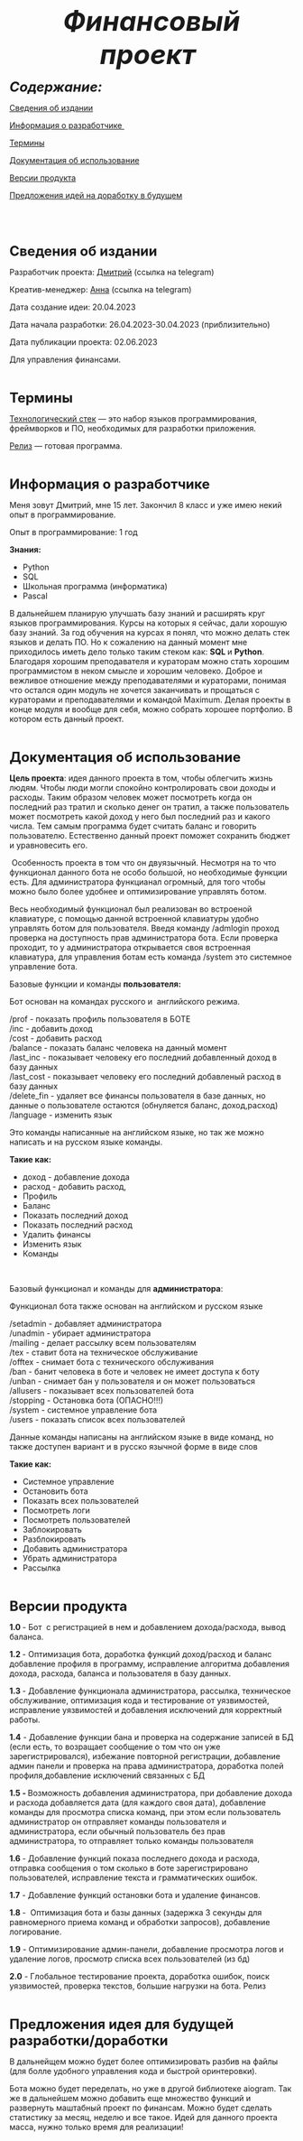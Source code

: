 <p dir="auto"><img alt="" src="https://vecart.ru/wp-content/uploads/2019/06/scale_1200.webp"></p>

<p align="center" dir="auto"><span style="font-size:48px"><i><b>Финансовый проект</b></i>&nbsp;</span></p>

<p dir="auto"><span style="font-size:x-large"><b><var>Содержание:&nbsp;</var></b></span></p>

<p dir="auto"><a href="#user-content-1">Сведения об издании</a></p>

<p dir="auto"><a href="#3">Информация о разработчике&nbsp;</a></p>

<p dir="auto"><a href="#4">Термины</a></p>

<p dir="auto"><a href="#user-content-2">Документация об использование</a></p>

<p dir="auto"><a href="#5">Версии продукта</a></p>

<p dir="auto"><a href="#6">Предложения идей на доработку в будущем</a>&nbsp; &nbsp;</p>

<p dir="auto">&nbsp;</p>

<p dir="auto">&nbsp;</p>

<p dir="auto"><span style="font-size:x-large"><b><a id="user-content-1" name="user-content-1">Сведения об издании</a></b></span></p>

<p dir="auto">Разработчик проекта:&nbsp;<a href="http://t.me/dimon0804" rel="nofollow">Дмитрий</a>&nbsp;(ссылка на telegram)&nbsp;</p>

<p dir="auto">Креатив-менеджер:&nbsp;<a href="http://t.me/annashumilovaa" rel="nofollow">Анна</a>&nbsp;(ссылка на telegram)</p>

<p dir="auto">Дата создание идеи: 20.04.2023</p>

<p dir="auto">Дата начала разработки: 26.04.2023-30.04.2023 (приблизительно)</p>

<p dir="auto">Дата публикации проекта: 02.06.2023</p>

<p dir="auto">Для управления финансами.</p>

<p dir="auto">&nbsp;</p>

<p dir="auto"><span style="font-size:x-large"><a id="4" name="4"><b>Термины&nbsp;</b></a></span></p>

<p dir="auto"><u>Технологический стек</u> &mdash; это набор языков программирования, фреймворков и ПО, необходимых для разработки приложения.</p>

<p dir="auto"><u>Релиз</u> &mdash; готовая программа.</p>

<p dir="auto">&nbsp;</p>

<p dir="auto"><span style="font-size:x-large"><a id="3" name="3"><b>Информация о разработчике&nbsp;</b></a></span></p>

<p dir="auto">Меня зовут Дмитрий, мне 15 лет. Закончил 8 класс и уже имею некий опыт в программирование.&nbsp;</p>

<p dir="auto">Опыт в программирование: 1 год&nbsp;</p>

<p dir="auto"><b>Знания:</b></p>

<ul dir="ltr">
	<li>Python</li>
	<li>SQL</li>
	<li>Школьная программа (информатика)</li>
	<li>Pascal</li>
</ul>

<p>В дальнейшем планирую улучшать базу знаний и расширять круг языков программирования. Курсы на которых я сейчас, дали хорошую базу знаний. За год обучения на курсах я понял, что можно делать стек языков и делать ПО. Но к сожалению на данный момент мне приходилось иметь дело только таким стеком как: <b>SQL </b>и <b>Python</b>. Благодаря хорошим преподавателя и кураторам можно стать хорошим программистом в неком смысле и хорошим человеко. Доброе и вежливое отношение между преподавателями и кураторами, понимая что остался один модуль не хочется заканчивать и прощаться с кураторами и преподавателями и командой Maximum. Делая проекты в конце модуля и вообще для себя, можно собрать хорошее портфолио. В котором есть данный проект.</p>

<p dir="auto">&nbsp;</p>

<p dir="auto"><span style="font-size:x-large"><a id="user-content-2" name="user-content-2"><b>Документация об использование</b></a></span></p>

<p dir="auto"><b>Цель проекта</b>: идея данного проекта в том, чтобы облегчить жизнь людям. Чтобы люди могли спокойно контролировать свои доходы и расходы. Таким образом человек может посмотреть когда он последний раз тратил и сколько денег он тратил, а также пользователь может посмотреть какой доход у него был последний раз и какого числа. Тем самым программа будет считать баланс и говорить пользователю. Естественно данный проект поможет сохранить бюджет и уравновесить его.</p>

<p dir="auto">&nbsp;Особенность проекта в том что он двуязычный. Несмотря на то что функционал данного бота не особо большой, но необходимые функции есть. Для администратора функцианал огромный, для того чтобы можно было более удобнее и оптимизирование управлять ботом.&nbsp;</p>

<p dir="auto">Весь необходимый функционал был реализован во встроеной клавиатуре, с помощью данной встроенной клавиатуры удобно управлять ботом для пользователя. Введя команду /admlogin проход проверка на доступность прав администратора бота. Если проверка проходит, то у администратора открывается своя встроенная клавиатура, для управления ботам есть команда /system это системное управление бота.&nbsp;</p>

<p dir="auto">Базовые функции и команды <b>пользователя:</b></p>

<p dir="auto">Бот основан на командах русского и &nbsp;английского режима.&nbsp;</p>

<p dir="auto">/prof&nbsp;- показать профиль пользователя в БОТЕ<br>
	/inc&nbsp;- добавить доход<br>
	/cost&nbsp;- добавить расход<br>
	/balance&nbsp;- показать баланс человека на данный момент<br>
	/last_inc&nbsp;- показывает человеку его последний добавленный доход в базу данных<br>
	/last_cost&nbsp;- показывает человеку его последний добавленый расход в базу данных<br>
	/delete_fin&nbsp;- удаляет все финансы пользователя в базе данных, но данные о пользователе остаются (обнуляется баланс, доход,расход)<br>
	/language&nbsp;- изменить язык</p>

<p dir="auto">Это команды написанные на английском языке, но так же можно написать и на русском языке команды.</p>

<p dir="auto"><b>Такие как:</b></p>

<ul dir="ltr">
	<li>доход - добавление дохода</li>
	<li>расход - добавить расход,</li>
	<li>Профиль</li>
	<li>Баланс</li>
	<li>Показать последний доход</li>
	<li>Показать последний расход</li>
	<li>Удалить финансы&nbsp;</li>
	<li>Изменить язык&nbsp;</li>
	<li>Команды</li>
</ul>

<p dir="auto">&nbsp;</p>

<p dir="auto">Базовый функционал и команды для <b>администратора</b>:</p>

<p dir="auto">Функционал бота также основан на&nbsp;английском&nbsp;и русском языке</p>

<p dir="auto">/setadmin&nbsp;- добавляет администратора<br>
	/unadmin&nbsp;- убирает администратора<br>
	/mailing&nbsp;- делает рассылку всем пользователям<br>
	/tex&nbsp;- ставит бота на техническое обслуживание<br>
	/offtex&nbsp;- снимает бота с технического обслуживания<br>
	/ban&nbsp;- банит человека в боте и человек не имеет доступа к боту<br>
	/unban&nbsp;- снимает бан у пользователя и он может пользоваться<br>
	/allusers&nbsp;- показывает всех пользователей бота<br>
	/stopping&nbsp;- Остановка бота (ОПАСНО!!!)<br>
	/system&nbsp;- системное управление бота<br>
	/users&nbsp;- показать список всех пользователей</p>

<p dir="auto">Данные команды написаны на английском языке в виде команд, но также доступен вариант и в русско язычной форме в виде слов</p>

<p dir="auto"><b>Такие как:&nbsp;</b></p>

<ul dir="ltr">
	<li>Системное управление&nbsp;</li>
	<li>Остановить бота</li>
	<li>Показать всех пользователей&nbsp;</li>
	<li>Посмотреть логи&nbsp;</li>
	<li>Посмотреть пользователей&nbsp;</li>
	<li>Заблокировать&nbsp;</li>
	<li>Разблокировать&nbsp;</li>
	<li>Добавить администратора</li>
	<li>Убрать администратора&nbsp;</li>
	<li>Рассылка&nbsp;</li>
</ul>

<p>&nbsp;</p>

<p><span style="font-size:x-large"><a id="5" name="5"><b>Версии продукта&nbsp;</b></a></span></p>

<p><b>1.0 </b>- Бот&nbsp; с регистрацией в нем и добавлением дохода/расхода, вывод баланса.</p>

<p><b>1.2&nbsp;</b>- Оптимизация бота, доработка функций доход/расход и баланс добавление профиля в программу, исправление&nbsp;алгоритма добавления дохода, расхода, баланса и пользователя в базу данных.&nbsp;</p>

<p><b>1.3&nbsp;</b>- Добавление функционала администратора, рассылка, техническое обслуживание, оптимизация кода и тестирование от уязвимостей, исправление уязвимостей и добавления исключений для корректный работы.</p>

<p><b>1.4</b>&nbsp;- Добавление функции бана и проверка на содержание записей в БД (если есть, то возращает сообщение о том что он уже зарегистрировался), избежание повторной регистрации, добавление админ панели и проверка на права администратора, доработка полей профиля,добавление исключений связанных с БД</p>

<p><b>1.5 -&nbsp;</b>Возможность добавления администратора, при добавление дохода и расхода добавляется дата (для каждого своя дата), добавление команды для просмотра списка команд, при этом если пользователь администратор он отправляет команды пользователя и администратора, если обычный пользователь без прав администратора, то отправляет только команды пользователя</p>

<p><b>1.6&nbsp;</b>- Добавление функций показа последнего дохода и расхода, отправка сообщения о том сколько в боте зарегистрировано пользователей, исправление текста и грамматических ошибок.&nbsp;</p>

<p><b>1.7</b>&nbsp;- Добавление функций остановки бота и удаление финансов.</p>

<p><b>1.8&nbsp;</b>-&nbsp; Оптимизация бота и базы данных (задержка 3 секунды для равномерного приема команд и обработки запросов), добавление логирование.</p>

<p><b>1.9</b>&nbsp;- Оптимизирование админ-панели, добавление просмотра логов и удаление логов, просмотр списка всех пользователей (из бд)&nbsp;</p>

<p><b>2.0</b>&nbsp;- Глобальное тестирование проекта, доработка ошибок, поиск уязвимостей, проверка текстов, большие нагрузки на бота. Релиз</p>

<p>&nbsp;</p>

<p><span style="font-size:x-large"><b><a id="6" name="6">Предложения идея для будущей разработки/доработки</a></b></span></p>

<p>В дальнейщем можно будет более оптимизировать разбив на файлы (для болле удобного управления кода и быстрой оринтеровки).&nbsp;</p>

<p>Бота можно будет переделать, но уже в другой библиотеке&nbsp;aiogram. Так же в дальнейшем можно добавить еще множество функций и развернуть маштабный проект по финансам. Можно будет сделать статистику за месяц, неделю и все такое. Идей для данного проекта масса, нужно только время для реализации!</p>
